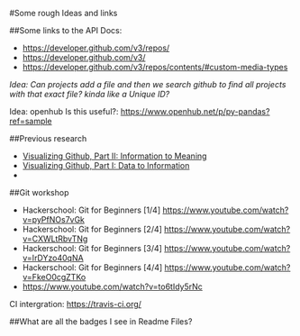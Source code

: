 #Some rough Ideas and links

##Some links to the API Docs:

* https://developer.github.com/v3/repos/
* https://developer.github.com/v3/
* https://developer.github.com/v3/repos/contents/#custom-media-types


*Idea: Can projects add a file and then we search github to find all projects with that exact file? kinda like a Unique ID?*

Idea: openhub Is this useful?: https://www.openhub.net/p/py-pandas?ref=sample

##Previous research
* [Visualizing Github, Part II: Information to Meaning](https://www.youtube.com/watch?v=C_J4_n5eC8c)
* [Visualizing Github, Part I: Data to Information](https://www.youtube.com/watch?v=VpTPAJ0rvq8)
* 
##Git workshop
* Hackerschool: Git for Beginners [1/4] https://www.youtube.com/watch?v=pyPfNOs7vGk
* Hackerschool: Git for Beginners [2/4] https://www.youtube.com/watch?v=CXWLtRbvTNg
* Hackerschool: Git for Beginners [3/4] https://www.youtube.com/watch?v=IrDYzo40qNA
* Hackerschool: Git for Beginners [4/4] https://www.youtube.com/watch?v=FkeO0cgZTKo
* https://www.youtube.com/watch?v=to6tIdy5rNc

CI intergration:
https://travis-ci.org/

##What are all the badges I see in Readme Files?
